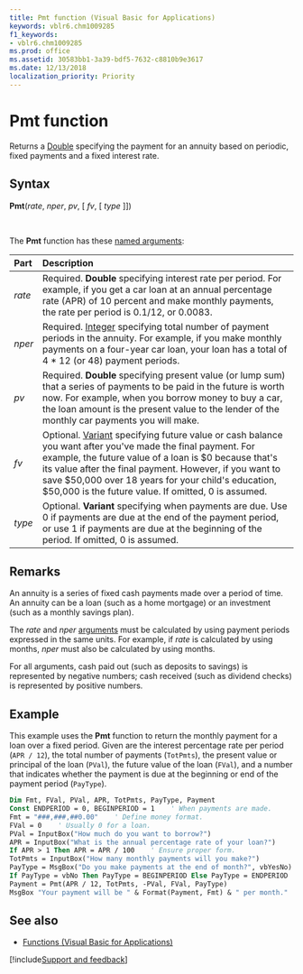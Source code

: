 ```yaml
---
title: Pmt function (Visual Basic for Applications)
keywords: vblr6.chm1009285
f1_keywords:
- vblr6.chm1009285
ms.prod: office
ms.assetid: 30583bb1-3a39-bdf5-7632-c8810b9e3617
ms.date: 12/13/2018
localization_priority: Priority
---
```


# Pmt function

Returns a [Double](../../Glossary/vbe-glossary.md#double-data-type) specifying the payment for an annuity based on periodic, fixed payments and a fixed interest rate.

## Syntax

**Pmt**(_rate_, _nper_, _pv_, [ _fv_, [ _type_ ]])

<br/>

The **Pmt** function has these [named arguments](../../Glossary/vbe-glossary.md#named-argument):

|Part|Description|
|:-----|:-----|
|_rate_|Required. **Double** specifying interest rate per period. For example, if you get a car loan at an annual percentage rate (APR) of 10 percent and make monthly payments, the rate per period is 0.1/12, or 0.0083.|
|_nper_|Required. [Integer](../../Glossary/vbe-glossary.md#integer-data-type) specifying total number of payment periods in the annuity. For example, if you make monthly payments on a four-year car loan, your loan has a total of 4 * 12 (or 48) payment periods.|
|_pv_|Required. **Double** specifying present value (or lump sum) that a series of payments to be paid in the future is worth now. For example, when you borrow money to buy a car, the loan amount is the present value to the lender of the monthly car payments you will make.|
|_fv_|Optional. [Variant](../../Glossary/vbe-glossary.md#variant-data-type) specifying future value or cash balance you want after you've made the final payment. For example, the future value of a loan is $0 because that's its value after the final payment. However, if you want to save $50,000 over 18 years for your child's education, $50,000 is the future value. If omitted, 0 is assumed.|
|_type_|Optional. **Variant** specifying when payments are due. Use 0 if payments are due at the end of the payment period, or use 1 if payments are due at the beginning of the period. If omitted, 0 is assumed.|

## Remarks

An annuity is a series of fixed cash payments made over a period of time. An annuity can be a loan (such as a home mortgage) or an investment (such as a monthly savings plan).

The _rate_ and _nper_ [arguments](../../Glossary/vbe-glossary.md#argument) must be calculated by using payment periods expressed in the same units. For example, if _rate_ is calculated by using months, _nper_ must also be calculated by using months.

For all arguments, cash paid out (such as deposits to savings) is represented by negative numbers; cash received (such as dividend checks) is represented by positive numbers.

## Example

This example uses the **Pmt** function to return the monthly payment for a loan over a fixed period. Given are the interest percentage rate per period (`APR / 12`), the total number of payments (`TotPmts`), the present value or principal of the loan (`PVal`), the future value of the loan (`FVal`), and a number that indicates whether the payment is due at the beginning or end of the payment period (`PayType`).


```vb
Dim Fmt, FVal, PVal, APR, TotPmts, PayType, Payment
Const ENDPERIOD = 0, BEGINPERIOD = 1    ' When payments are made.
Fmt = "###,###,##0.00"    ' Define money format.
FVal = 0    ' Usually 0 for a loan.
PVal = InputBox("How much do you want to borrow?")
APR = InputBox("What is the annual percentage rate of your loan?")
If APR > 1 Then APR = APR / 100    ' Ensure proper form.
TotPmts = InputBox("How many monthly payments will you make?")
PayType = MsgBox("Do you make payments at the end of month?", vbYesNo)
If PayType = vbNo Then PayType = BEGINPERIOD Else PayType = ENDPERIOD
Payment = Pmt(APR / 12, TotPmts, -PVal, FVal, PayType)
MsgBox "Your payment will be " & Format(Payment, Fmt) & " per month."

```

## See also

- [Functions (Visual Basic for Applications)](../functions-visual-basic-for-applications.md)

[!include[Support and feedback](~/includes/feedback-boilerplate.md)]
